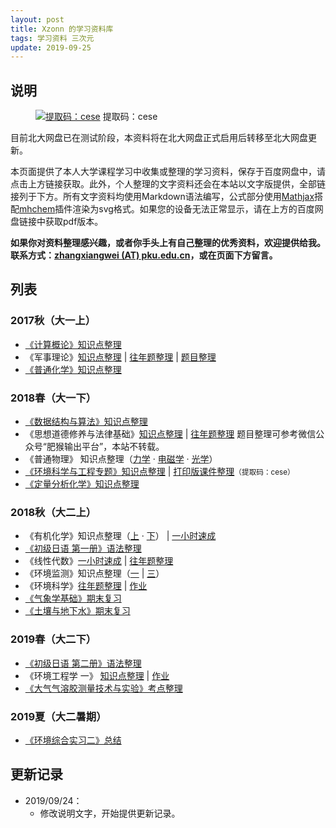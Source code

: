 ```yaml
---
layout: post
title: Xzonn 的学习资料库
tags: 学习资料 三次元
update: 2019-09-25
---
```

## 说明
<figure>
    <a href="https://pan.baidu.com/s/1wzYwl2dPoRZJSWzdgVwFWg" title="提取码：cese"><img src="https://pan.baidu.com/box-static/disk-theme/theme/white/img/logo@2x.png" alt="提取码：cese" class="no-bg" /></a>
    <caption>提取码：cese</caption>
</figure>

目前北大网盘已在测试阶段，本资料将在北大网盘正式启用后转移至北大网盘更新。

本页面提供了本人大学课程学习中收集或整理的学习资料，保存于百度网盘中，请点击上方链接获取。此外，个人整理的文字资料还会在本站以文字版提供，全部链接列于下方。所有文字资料均使用Markdown语法编写，公式部分使用[Mathjax](https://www.mathjax.org/)搭配[mhchem](https://mhchem.github.io/MathJax-mhchem/)插件渲染为svg格式。如果您的设备无法正常显示，请在上方的百度网盘链接中获取pdf版本。

**如果你对资料整理感兴趣，或者你手头上有自己整理的优秀资料，欢迎提供给我。联系方式：[zhangxiangwei (AT) pku.edu.cn](mailto:)，或在页面下方留言。**

## 列表
### 2017秋（大一上）
- [《计算概论》知识点整理](/Introduction-To-Computation-Notes/)
- 《军事理论》[知识点整理](/军事理论-知识点整理/) &#124; [往年题整理](/军事理论-往年题整理/) &#124; [题目整理](/军事理论-题目整理/)
- [《普通化学》知识点整理](/General-Chemistry-Notes/)

### 2018春（大一下）
- [《数据结构与算法》知识点整理](/Data-Structure-And-Algorithm-Notes/)
- 《思想道德修养与法律基础》[知识点整理](/An-Introduction-To-Ideological-And-Moral-Culture-And-Laws-Notes/) &#124; [往年题整理](/An-Introduction-To-Ideological-And-Moral-Culture-And-Laws-Tests/) <ref>题目整理可参考微信公众号“肥猴输出平台”，本站不转载。</ref>
- 《普通物理》 知识点整理（[力学](/General-Physics-Mechanics-Notes/) · [电磁学](/General-Physics-Electromagnetism-Notes/) · [光学](/General-Physics-Optics-Notes/)）
- [《环境科学与工程专题》知识点整理](/Frontiers-In-Environmental-Science-And-Engineering-Notes/) &#124; [打印版课件整理](https://pan.baidu.com/s/1XOFhe1KqlSxUpwM367d5Kw)<small>（提取码：cese）</small>
- [《定量分析化学》知识点整理](/Quantitative-Chemical-Analysis-Lab-Notes/)

### 2018秋（大二上）
- 《有机化学》知识点整理（[上](/Organic-Chemistry-Notes-A/) · [下](/Organic-Chemistry-Notes-B/)） &#124; [一小时速成](/Organic-Chemistry-1-Hour-Review/)
- [《初级日语 第一册》语法整理](/Elementary-Japanese-Book-1-Notes/)
- 《线性代数》[一小时速成](/Linear-Algebra-Notes/) &#124; [往年题整理](/Linear-Algebra-Tests/)
- 《环境监测》知识点整理（[一](/Environmental-Monitoring-Notes-1/) &#124; [三](/Environmental-Monitoring-Notes-3/)）
- 《环境科学》[往年题整理](/Environmental-Sciences-Tests/) &#124; [作业](/Environmental-Sciences-Homework/)
- [《气象学基础》期末复习](/An-Introduction-To-Meteorology-Notes/)
- [《土壤与地下水》期末复习](/Soil-And-Groundwater-Notes/)

### 2019春（大二下）
- [《初级日语 第二册》语法整理](/Elementary-Japanese-Book-2-Notes/)
- 《环境工程学 一》 [知识点整理](/Environmental-Engineering-I-Notes/) &#124; [作业](/Environmental-Engineering-I-Homework/)
- [《大气气溶胶测量技术与实验》考点整理](Measurement-and-Techniques-of-Atmospheric-Aerosols-Notes)

### 2019夏（大二暑期）
- [《环境综合实习二》总结](/To-Live-in-Sanhanba/)

## 更新记录
- 2019/09/24：
  - 修改说明文字，开始提供更新记录。